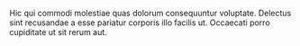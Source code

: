 Hic qui commodi molestiae quas dolorum consequuntur voluptate. Delectus sint recusandae a esse pariatur corporis illo facilis ut. Occaecati porro cupiditate ut sit rerum aut.